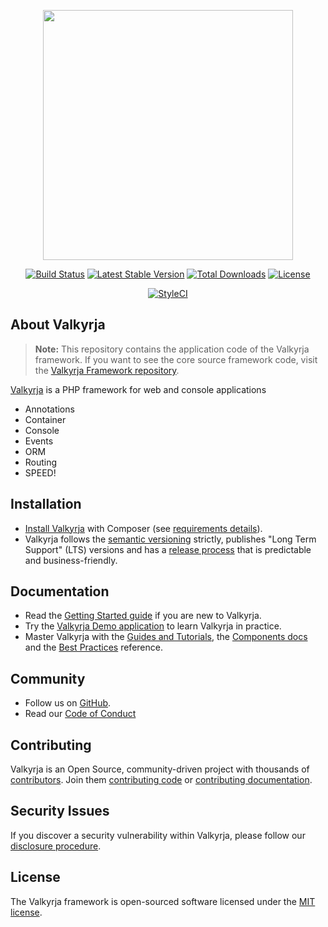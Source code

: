 <p align="center"><a href="https://valkyrja.io" target="_blank">
    <img src="https://i.imgur.com/dt0M3Ix.png" width="400">
</a></p>
<p align="center">
    <a href="https://travis-ci.org/valkyrjaio/valkyrja"><img src="https://travis-ci.org/valkyrjaio/valkyrja.svg" alt="Build Status"></a>
    <a href="https://packagist.org/packages/valkyrja/valkyrja"><img src="https://poser.pugx.org/valkyrja/valkyrja/v/stable.svg" alt="Latest Stable Version"></a>
    <a href="https://packagist.org/packages/valkyrja/valkyrja"><img src="https://poser.pugx.org/valkyrja/valkyrja/d/total.svg" alt="Total Downloads"></a>
    <a href="https://packagist.org/packages/valkyrja/valkyrja"><img src="https://poser.pugx.org/valkyrja/valkyrja/license.svg" alt="License"></a>
</p>
<p align="center">
    <!-- <a href="https://packagist.org/packages/valkyrja/valkyrja"><img src="https://poser.pugx.org/valkyrja/valkyrja/v/unstable" alt="Unstable Version"></a> -->
    <a href="https://styleci.io/repos/89089385"><img src="https://styleci.io/repos/89089385/shield?branch=master&style=flat" alt="StyleCI"></a>
</p>

About Valkyrja
------------

> **Note:** This repository contains the application code of the Valkyrja framework.
> If you want to see the core source framework code, visit the [Valkyrja Framework repository][Valkyrja Framework repository].

[Valkyrja][1] is a PHP framework for web and console applications

- Annotations
- Container
- Console
- Events
- ORM
- Routing
- SPEED!

Installation
------------

* [Install Valkyrja][4] with Composer (see [requirements details][3]).
* Valkyrja follows the [semantic versioning][5] strictly, publishes "Long Term
  Support" (LTS) versions and has a [release process][6] that is predictable and
  business-friendly.

Documentation
-------------

* Read the [Getting Started guide][7] if you are new to Valkyrja.
* Try the [Valkyrja Demo application][2] to learn Valkyrja in practice.
* Master Valkyrja with the [Guides and Tutorials][8], the [Components docs][9]
  and the [Best Practices][10] reference.

Community
---------

* Follow us on [GitHub][11].
* Read our [Code of Conduct][12]

Contributing
------------

Valkyrja is an Open Source, community-driven project with thousands of
[contributors][13]. Join them [contributing code][14] or [contributing documentation][15].

Security Issues
---------------

If you discover a security vulnerability within Valkyrja, please follow our
[disclosure procedure][16].

License
---------------

The Valkyrja framework is open-sourced software licensed under the [MIT license][MIT license].

[1]: https://valkyrja.io
[2]: https://valkyrja.io
[3]: https://valkyrja.io
[4]: https://valkyrja.io
[5]: https://valkyrja.io
[6]: https://valkyrja.io
[7]: https://valkyrja.io
[8]: https://valkyrja.io
[9]: https://valkyrja.io
[10]: https://valkyrja.io
[11]: https://valkyrja.io
[12]: https://valkyrja.io
[13]: https://valkyrja.io
[14]: https://valkyrja.io
[15]: https://valkyrja.io
[16]: https://valkyrja.io
[MIT license]: https://opensource.org/licenses/MIT
[Valkyrja Framework repository]: https://github.com/valkyrjaio/valkyrja
